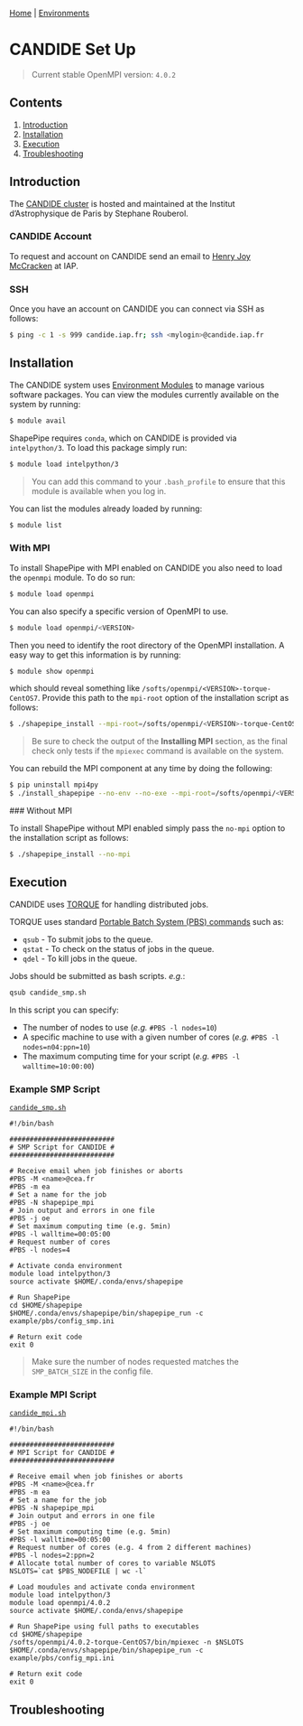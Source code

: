 [Home](./shapepipe.md) | [Environments](./environment.md)

# CANDIDE Set Up

> Current stable OpenMPI version: `4.0.2`

## Contents

1. [Introduction](#Introduction)
1. [Installation](#Installation)
1. [Execution](#Execution)
1. [Troubleshooting](#Troubleshooting)

## Introduction

The [CANDIDE cluster](https://candideusers.calet.org/) is hosted and maintained at the Institut d’Astrophysique de Paris by Stephane Rouberol.

### CANDIDE Account

To request and account on CANDIDE send an email to [Henry Joy McCracken](hjmcc@iap.fr) at IAP.

### SSH

Once you have an account on CANDIDE you can connect via SSH as follows:

```bash
$ ping -c 1 -s 999 candide.iap.fr; ssh <mylogin>@candide.iap.fr
```

## Installation

The CANDIDE system uses [Environment Modules](https://modules.readthedocs.io/en/latest/) to manage various software packages. You can view the modules currently available on the system by running:

```bash
$ module avail
```

ShapePipe requires `conda`, which on CANDIDE is provided via `intelpython/3`. To load this package simply run:

```bash
$ module load intelpython/3
```

> You can add this command to your `.bash_profile` to ensure that this module is available when you log in.

You can list the modules already loaded by running:

```bash
$ module list
```

### With MPI

To install ShapePipe with MPI enabled on CANDIDE you also need to load the `openmpi` module. To do so run:

```bash
$ module load openmpi
```

You can also specify a specific version of OpenMPI to use.

```bash
$ module load openmpi/<VERSION>
```

Then you need to identify the root directory of the OpenMPI installation. A easy way to get this information is by running:

```bash
$ module show openmpi
```

which should reveal something like `/softs/openmpi/<VERSION>-torque-CentOS7`. Provide this path to the `mpi-root` option of the installation script as follows:

```bash
$ ./shapepipe_install --mpi-root=/softs/openmpi/<VERSION>-torque-CentOS7
```

> Be sure to check the output of the **Installing MPI** section, as the final check only tests if the `mpiexec` command is available on the system.

You can rebuild the MPI component at any time by doing the following:

```bash
$ pip uninstall mpi4py
$ ./install_shapepipe --no-env --no-exe --mpi-root=/softs/openmpi/<VERSION>-torque-CentOS7
```

### Without MPI

To install ShapePipe without MPI enabled simply pass the `no-mpi` option to the installation script as follows:

```bash
$ ./shapepipe_install --no-mpi
```

## Execution

CANDIDE uses [TORQUE](https://en.wikipedia.org/wiki/TORQUE) for handling distributed jobs.

TORQUE uses standard [Portable Batch System (PBS) commands](https://www.cqu.edu.au/eresearch/high-performance-computing/hpc-user-guides-and-faqs/pbs-commands) such as:

- `qsub` - To submit jobs to the queue.
- `qstat` - To check on the status of jobs in the queue.
- `qdel` - To kill jobs in the queue.

Jobs should be submitted as bash scripts. *e.g.*:

```bash
qsub candide_smp.sh
```

In this script you can specify:

- The number of nodes to use (*e.g.* `#PBS -l nodes=10`)
- A specific machine to use with a given number of cores (*e.g.* `#PBS -l nodes=n04:ppn=10`)
- The maximum computing time for your script (*e.g.* `#PBS -l walltime=10:00:00`)

### Example SMP Script

[`candide_smp.sh`](../../example/pbs/candide_smp.sh)

```
#!/bin/bash

##########################
# SMP Script for CANDIDE #
##########################

# Receive email when job finishes or aborts
#PBS -M <name>@cea.fr
#PBS -m ea
# Set a name for the job
#PBS -N shapepipe_mpi
# Join output and errors in one file
#PBS -j oe
# Set maximum computing time (e.g. 5min)
#PBS -l walltime=00:05:00
# Request number of cores
#PBS -l nodes=4

# Activate conda environment
module load intelpython/3
source activate $HOME/.conda/envs/shapepipe

# Run ShapePipe
cd $HOME/shapepipe
$HOME/.conda/envs/shapepipe/bin/shapepipe_run -c example/pbs/config_smp.ini

# Return exit code
exit 0
```

> Make sure the number of nodes requested matches the `SMP_BATCH_SIZE` in the config file.

### Example MPI Script

[`candide_mpi.sh`](../../example/pbs/candide_mpi.sh)

```
#!/bin/bash

##########################
# MPI Script for CANDIDE #
##########################

# Receive email when job finishes or aborts
#PBS -M <name>@cea.fr
#PBS -m ea
# Set a name for the job
#PBS -N shapepipe_mpi
# Join output and errors in one file
#PBS -j oe
# Set maximum computing time (e.g. 5min)
#PBS -l walltime=00:05:00
# Request number of cores (e.g. 4 from 2 different machines)
#PBS -l nodes=2:ppn=2
# Allocate total number of cores to variable NSLOTS
NSLOTS=`cat $PBS_NODEFILE | wc -l`

# Load moudules and activate conda environment
module load intelpython/3
module load openmpi/4.0.2
source activate $HOME/.conda/envs/shapepipe

# Run ShapePipe using full paths to executables
cd $HOME/shapepipe
/softs/openmpi/4.0.2-torque-CentOS7/bin/mpiexec -n $NSLOTS $HOME/.conda/envs/shapepipe/bin/shapepipe_run -c example/pbs/config_mpi.ini

# Return exit code
exit 0
```

## Troubleshooting
